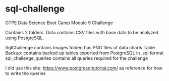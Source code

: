 # sql-challenge
GTPE Data Science Boot Camp Module 9 Challenge

Contains 2 folders. Data contains CSV files with base data to be analyzed using PostgreSQL. 

SqlChallenge contains
  Images folder: has PNG files of data charts
  Table Backup: contains backed up tables exported from PostgreSQL in .sql format
  sql_challenge_queries contains all queries required for the challenge

I did use this site: https://www.postgresqltutorial.com/ 
as reference for how to write the queries
